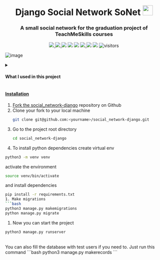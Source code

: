 <h1 align="center">Django Social Network SoNet</a> 
<img src="https://github.com/blackcater/blackcater/raw/main/images/Hi.gif" height="32"/></h1>
<h3 align="center">A small social network for the graduation project of TeachMeSkills courses</h3>

<p align="center">
    <a href="https://github.com/nnnLik/social_network-django/stargazers">
        <img src="https://img.shields.io/github/stars/nnnLik/social_network-django.svg?logo=github">
    <a href="https://github.com/nnnLik/social_network-django">
        <img src="https://img.shields.io/github/commit-activity/w/nnnLik/social_network-django">
    <a href="https://github.com/nnnLik/social_network-django">
        <img src="https://img.shields.io/github/repo-size/nnnLik/social_network-django"></a>
    <a href="https://github.com/python/cpython">
        <img src="https://img.shields.io/badge/Python-3.9-FF1493.svg"></a>
    <a href="https://github.com/python/cpython">
        <img src="https://img.shields.io/badge/Python-3.8-FF1493.svg"></a>
    <a href="https://img.shields.io/github/languages/top/nnnLik/social_network-django">
        <img src="https://img.shields.io/github/languages/top/nnnLik/social_network-django">
    <a href="https://discord.com/channels/982762046317821992/982762046317821994">
        <img src="https://img.shields.io/discord/982762046317821992?style=flat"></a>
    <a href="https://github.com/nnnLik/social_network-django/network/members">
        <img src="https://img.shields.io/github/forks/nnnLik/social_network-django.svg?color=blue&logo=github"></a>
        <img src="https://visitor-badge.laobi.icu/badge?page_id=nnnLik.social_network-django" alt="visitors"/>   
</p>

![image](https://raw.githubusercontent.com/nnnLik/social_network-django/master/static/Banner.gif)
    
<details><summary><h4>What I used in this project</h4></summary>
    <a href="https://img.shields.io/badge/-Python-black?style=flat-square&logo=Python">
        <img src="https://img.shields.io/badge/-Python-black?style=flat-square&logo=Python">
    <a href="https://img.shields.io/badge/-Django-0aad48?style=flat-square&logo=Django">
        <img src="https://img.shields.io/badge/-Django-0aad48?style=flat-square&logo=Django">
    <a href="https://img.shields.io/badge/DRF-red?style=flat-square&logo=Django">
        <img src="https://img.shields.io/badge/DRF-red?style=flat-square&logo=Django">
    <a href="https://img.shields.io/badge/-Docker-3776AB?style=flat&logo=Docker&logoColor=white">
        <img src="https://img.shields.io/badge/-Docker-3776AB?style=flat&logo=Docker&logoColor=white">
    <a href="https://img.shields.io/badge/-Postgresql-%232c3e50?style=flat-square&logo=Postgresql">
        <img src="https://img.shields.io/badge/-Postgresql-%232c3e50?style=flat-square&logo=Postgresql">
    <a href="https://img.shields.io/badge/-Docker-46a2f1?style=flat-square&logo=docker&logoColor=white">
        <img src="https://img.shields.io/badge/-Docker-46a2f1?style=flat-square&logo=docker&logoColor=white">
    <a href="https://img.shields.io/badge/Postman-FCA121?style=flat-square&logo=postman">
        <img src="https://img.shields.io/badge/Postman-FCA121?style=flat-square&logo=postman">
</details>

<h4>Installation</h4>

1. Fork the [social_network-django](https://github.com/nnnLik/social_network-django) repository on Github
1. Clone your fork to your local machine 
   ```bash
   git clone git@github.com:<yourname>/social_network-django.git
   ```
1. Go to the project root directory 
   ```bash
   cd social_network-django
   ```
1. To install python dependencies create virtual env 
  ```bash
  python3 -m venv venv
  ```
  аctivate the environment
  ```bash
  source venv/bin/activate
  ```
  and install dependencies
  ```bash
  pip install -r requirements.txt
1. Make migrations
  ```bash
  python3 manage.py makemigrations
  python manage.py migrate
  ```
1. Now you can start the project
  ```bash
  python3 manage.py runserver
  ```
<br>
You can also fill the database with test users if you need to. Just run this command
```bash
python3 manage.py makerecords
```
